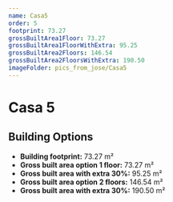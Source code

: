 ```yaml
---
name: Casa5
order: 5
footprint: 73.27
grossBuiltArea1Floor: 73.27
grossBuiltArea1FloorWithExtra: 95.25
grossBuiltArea2Floors: 146.54
grossBuiltArea2FloorsWithExtra: 190.50
imageFolder: pics_from_jose/Casa5
---
```


# Casa 5

## Building Options

- **Building footprint:** 73.27 m²
- **Gross built area option 1 floor:** 73.27 m²
- **Gross built area with extra 30%:** 95.25 m²
- **Gross built area option 2 floors:** 146.54 m²
- **Gross built area with extra 30%:** 190.50 m²
